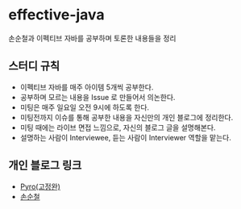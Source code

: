 # effective-java

손순철과 이펙티브 자바를 공부하며 토론한 내용들을 정리

## 스터디 규칙

- 이펙티브 자바를 매주 아이템 5개씩 공부한다.
- 공부하며 모르는 내용을 Issue 로 만들어서 의논한다.
- 미팅은 매주 일요일 오전 9시에 하도록 한다.
- 미팅전까지 이슈를 통해 공부한 내용을 자신만의 개인 블로그에 정리한다.
- 미팅 때에는 라이브 면접 느낌으로, 자신의 블로그 글을 설명해본다.
- 설명하는 사람이 Interviewee, 듣는 사람이 Interviewer 역할을 맡는다.

## 개인 블로그 링크

- [Pyro(고정완)](https://www.notion.so/Effective-Java-bcf5b240d9184907a355a33b67efdadb)
- [손순철](https://punsoo.github.io)
